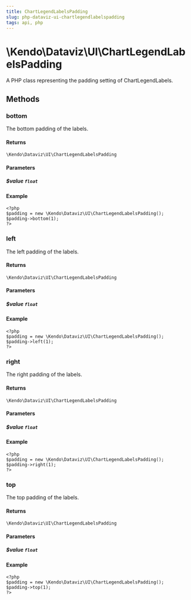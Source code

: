 ```yaml
---
title: ChartLegendLabelsPadding
slug: php-dataviz-ui-chartlegendlabelspadding
tags: api, php
---
```


# \Kendo\Dataviz\UI\ChartLegendLabelsPadding

A PHP class representing the padding setting of ChartLegendLabels.


## Methods

### bottom
The bottom padding of the labels.

#### Returns
`\Kendo\Dataviz\UI\ChartLegendLabelsPadding`

#### Parameters

##### $value `float`



#### Example 
    <?php
    $padding = new \Kendo\Dataviz\UI\ChartLegendLabelsPadding();
    $padding->bottom(1);
    ?>

### left
The left padding of the labels.

#### Returns
`\Kendo\Dataviz\UI\ChartLegendLabelsPadding`

#### Parameters

##### $value `float`



#### Example 
    <?php
    $padding = new \Kendo\Dataviz\UI\ChartLegendLabelsPadding();
    $padding->left(1);
    ?>

### right
The right padding of the labels.

#### Returns
`\Kendo\Dataviz\UI\ChartLegendLabelsPadding`

#### Parameters

##### $value `float`



#### Example 
    <?php
    $padding = new \Kendo\Dataviz\UI\ChartLegendLabelsPadding();
    $padding->right(1);
    ?>

### top
The top padding of the labels.

#### Returns
`\Kendo\Dataviz\UI\ChartLegendLabelsPadding`

#### Parameters

##### $value `float`



#### Example 
    <?php
    $padding = new \Kendo\Dataviz\UI\ChartLegendLabelsPadding();
    $padding->top(1);
    ?>

